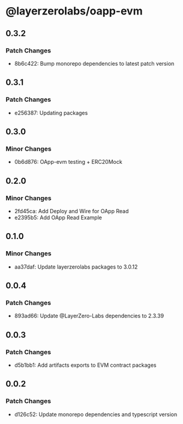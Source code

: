 # @layerzerolabs/oapp-evm

## 0.3.2

### Patch Changes

- 8b6c422: Bump monorepo dependencies to latest patch version

## 0.3.1

### Patch Changes

- e256387: Updating packages

## 0.3.0

### Minor Changes

- 0b6d876: OApp-evm testing + ERC20Mock

## 0.2.0

### Minor Changes

- 2fd45ca: Add Deploy and Wire for OApp Read
- e2395b5: Add OApp Read Example

## 0.1.0

### Minor Changes

- aa37daf: Update layerzerolabs packages to 3.0.12

## 0.0.4

### Patch Changes

- 893ad66: Update @LayerZero-Labs dependencies to 2.3.39

## 0.0.3

### Patch Changes

- d5b1bb1: Add artifacts exports to EVM contract packages

## 0.0.2

### Patch Changes

- d126c52: Update monorepo dependencies and typescript version
